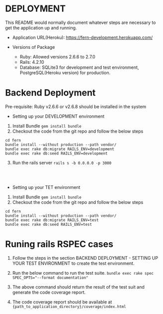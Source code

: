 # DEPLOYMENT

This README would normally document whatever steps are necessary to get the
application up and running.

* Application URL(Heroku): https://fern-development.herokuapp.com/

* Versions of Package
  - Ruby: Allowed versions 2.6.6 to 2.7.0 
  - Rails: 4.2.10
  - Database: SQLite3 for development and test environment, PostgreSQL(Heroku version) for production.

# Backend Deployment
Pre-requisite: Ruby v2.6.6 or v2.6.8 should be installed in the system
* Setting up your DEVELOPMENT environment
1. Install Bundle
`gem install bundle`
2. Checkout the code from the git repo and follow the below steps

`cd fern`\
`bundle install --without production --path vendor/` \
`bundle exec rake db:migrate RAILS_ENV=development`\
`bundle exec rake db:seed RAILS_ENV=development`

3. Run the rails server
`rails s -b 0.0.0.0 -p 3000`  
  
  <br/>
  <br/>

* Setting up your TET environment

1. Install Bundle
`gem install bundle`
2. Checkout the code from the git repo and follow the below steps

`cd fern` \
`bundle install --without production --path vendor/` \
`bundle exec rake db:migrate RAILS_ENV=test`\
`bundle exec rake db:seed RAILS_ENV=test`


# Runing rails RSPEC cases
1. Follow the steps in the section BACKEND DEPLOYMENT - SETTING UP YOUR TEST ENVIRONMENT to create the test environment.
2. Run the below command to run the test suite.
		`bundle exec rake spec SPEC_OPTS="--format documentation"`

3. The above command should return the result of the test suit and generate the code coverage report.
4. The code coverage report should be available at `{path_to_application_directory}/coverage/index.html`


